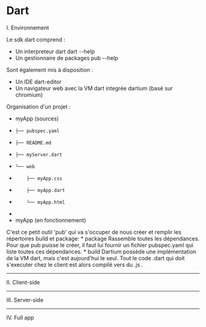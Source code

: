 Dart
====

I. Environnement

Le sdk dart comprend :
* Un interpreteur dart 
    dart --help
* Un gestionnaire de packages
    pub --help

Sont également mis à disposition :
* Un IDE
    dart-editor
* Un navigateur web avec la VM dart integrée
    dartium (basé sur chromium)

Organisation d'un projet :

   *  myApp (sources)
   *     ├── pubspec.yaml
   *     ├── README.md
   *     ├── myServer.dart
   *     └── web
   *         ├── myApp.css
   *         ├── myApp.dart
   *         └── myApp.html
   *
   *  myApp (en fonctionnement)
     

C'est ce petit outil 'pub' qui va s'occuper de nous créer et remplir les répertoires build et package:
    * package
        Rassemble toutes les dépendances.
        Pour que pub puisse le créer, il faut lui fournir un fichier pubspec.yaml qui liste toutes ces dépendances.
    * build
        Dartium possède une implémentation de la VM dart, mais c'est aujourd'hui le seul. Tout le code .dart qui doit s'executer chez le client est alors compilé vers du .js .





 _________________________________________________________

II. Client-side

 _________________________________________________________

III. Server-side

 _________________________________________________________

IV. Full app